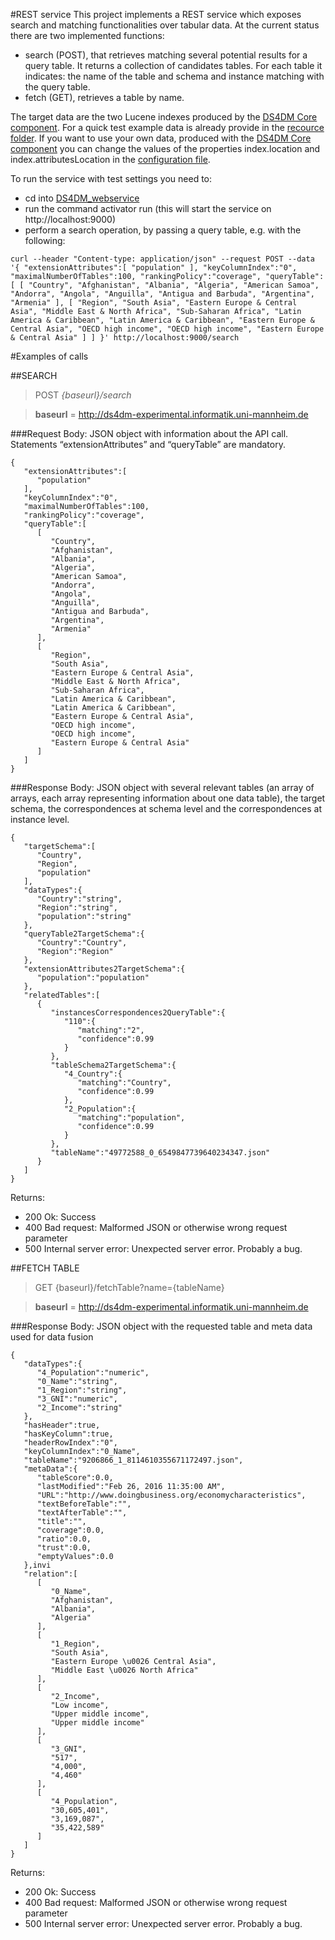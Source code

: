 #REST service
This project implements a REST service which exposes search and matching functionalities over tabular data.
At the current status there are two implemented functions:
- search (POST), that retrieves matching several potential results for a query table. It returns a collection of candidates tables. For each table it indicates: the name of the table and schema and instance matching with the query table.
- fetch (GET), retrieves a table by name. 


The target data are the two Lucene indexes produced by the [DS4DM Core component](../DS4DM_core).
For a quick test example data is already provide in the [recource folder](resources/smallTestIndex).
If you want to use your own data, produced with the [DS4DM Core component](../DS4DM_core) you can change the values of the properties 
index.location and index.attributesLocation in the [configuration file](testConf.conf).

To run the service with test settings you need to:
- cd into [DS4DM_webservice](DS4DM_webservice)
- run the command activator run (this will start the service on http://localhost:9000)
- perform a search operation, by passing a query table, e.g. with the following:
```
curl --header "Content-type: application/json" --request POST --data '{ "extensionAttributes":[ "population" ], "keyColumnIndex":"0", "maximalNumberOfTables":100, "rankingPolicy":"coverage", "queryTable":[ [ "Country", "Afghanistan", "Albania", "Algeria", "American Samoa", "Andorra", "Angola", "Anguilla", "Antigua and Barbuda", "Argentina", "Armenia" ], [ "Region", "South Asia", "Eastern Europe & Central Asia", "Middle East & North Africa", "Sub-Saharan Africa", "Latin America & Caribbean", "Latin America & Caribbean", "Eastern Europe & Central Asia", "OECD high income", "OECD high income", "Eastern Europe & Central Asia" ] ] }' http://localhost:9000/search
```



#Examples of calls 

##SEARCH 

> POST *{baseurl}/search*

> **baseurl** = http://ds4dm-experimental.informatik.uni-mannheim.de 


###Request Body:
JSON object with information about the API call. Statements “extensionAttributes” and “queryTable” are mandatory.
```
{  
   "extensionAttributes":[  
      "population"
   ],
   "keyColumnIndex":"0",
   "maximalNumberOfTables":100,
   "rankingPolicy":"coverage",
   "queryTable":[  
      [  
         "Country",
         "Afghanistan",
         "Albania",
         "Algeria",
         "American Samoa",
         "Andorra",
         "Angola",
         "Anguilla",
         "Antigua and Barbuda",
         "Argentina",
         "Armenia"
      ],
      [  
         "Region",
         "South Asia",
         "Eastern Europe & Central Asia",
         "Middle East & North Africa",
         "Sub-Saharan Africa",
         "Latin America & Caribbean",
         "Latin America & Caribbean",
         "Eastern Europe & Central Asia",
         "OECD high income",
         "OECD high income",
         "Eastern Europe & Central Asia"
      ]
   ]
}
```

###Response Body:
JSON object with several relevant tables (an array of arrays, each array representing information about one data table), the target schema, the correspondences at schema level and the correspondences at instance level.
```
{  
   "targetSchema":[  
      "Country",
      "Region",
      "population"
   ],
   "dataTypes":{  
      "Country":"string",
      "Region":"string",
      "population":"string"
   },
   "queryTable2TargetSchema":{  
      "Country":"Country",
      "Region":"Region"
   },
   "extensionAttributes2TargetSchema":{  
      "population":"population"
   },
   "relatedTables":[  
      {  
         "instancesCorrespondences2QueryTable":{  
            "110":{  
               "matching":"2",
               "confidence":0.99
            }
         },
         "tableSchema2TargetSchema":{  
            "4_Country":{  
               "matching":"Country",
               "confidence":0.99
            },
            "2_Population":{  
               "matching":"population",
               "confidence":0.99
            }
         },
         "tableName":"49772588_0_6549847739640234347.json"
      }
   ]
}
```


Returns:
- 200 Ok: Success
- 400 Bad request: Malformed JSON or otherwise wrong request parameter
- 500 Internal server error: Unexpected server error. Probably a bug.



##FETCH TABLE

> GET {baseurl}/fetchTable?name={tableName}

> **baseurl** = http://ds4dm-experimental.informatik.uni-mannheim.de 
 
###Response Body:
JSON object with the requested table and meta data used for data fusion
```
{  
   "dataTypes":{  
      "4_Population":"numeric",
      "0_Name":"string",
      "1_Region":"string",
      "3_GNI":"numeric",
      "2_Income":"string"
   },
   "hasHeader":true,
   "hasKeyColumn":true,
   "headerRowIndex":"0",
   "keyColumnIndex":"0_Name",
   "tableName":"9206866_1_8114610355671172497.json",
   "metaData":{  
      "tableScore":0.0,
      "lastModified":"Feb 26, 2016 11:35:00 AM",
      "URL":"http://www.doingbusiness.org/economycharacteristics",
      "textBeforeTable":"",
      "textAfterTable":"",
      "title":"",
      "coverage":0.0,
      "ratio":0.0,
      "trust":0.0,
      "emptyValues":0.0
   },invi
   "relation":[  
      [  
         "0_Name",
         "Afghanistan",
         "Albania",
         "Algeria"
      ],
      [  
         "1_Region",
         "South Asia",
         "Eastern Europe \u0026 Central Asia",
         "Middle East \u0026 North Africa"
      ],
      [  
         "2_Income",
         "Low income",
         "Upper middle income",
         "Upper middle income"
      ],
      [  
         "3_GNI",
         "517",
         "4,000",
         "4,460"
      ],
      [  
         "4_Population",
         "30,605,401",
         "3,169,087",
         "35,422,589"
      ]
   ]
}
```

Returns:
- 200 Ok: Success
- 400 Bad request: Malformed JSON or otherwise wrong request parameter
- 500 Internal server error: Unexpected server error. Probably a bug.



